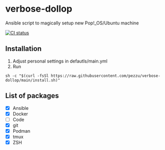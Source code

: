 # verbose-dollop
Ansible script to magically setup new Pop!_OS/Ubuntu machine

[![CI status](https://github.com/pezzu/verbose-dollop/actions/workflows/ci.yml/badge.svg)](https://github.com/pezzu/verbose-dollop/actions/workflows/ci.yml)

## Installation
1. Adjust personal settings in defautls/main.yml
1. Run

```
sh -c "$(curl -fsSl https://raw.githubusercontent.com/pezzu/verbose-dollop/main/install.sh)"
```


## List of packages

 - [x] Ansible
 - [x] Docker
 - [ ] Code
 - [x] git
 - [x] Podman
 - [x] tmux
 - [x] ZSH